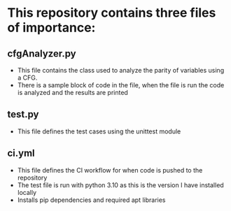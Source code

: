 # This repository contains three files of importance:

## cfgAnalyzer.py
* This file contains the class used to analyze the parity of variables using a CFG.
* There is a sample block of code in the file, when the file is run the code is analyzed and the results are printed

## test.py
* This file defines the test cases using the unittest module

## ci.yml
* This file defines the CI workflow for when code is pushed to the repository
* The test file is run with python 3.10 as this is the version I have installed locally
* Installs pip dependencies and required apt libraries
